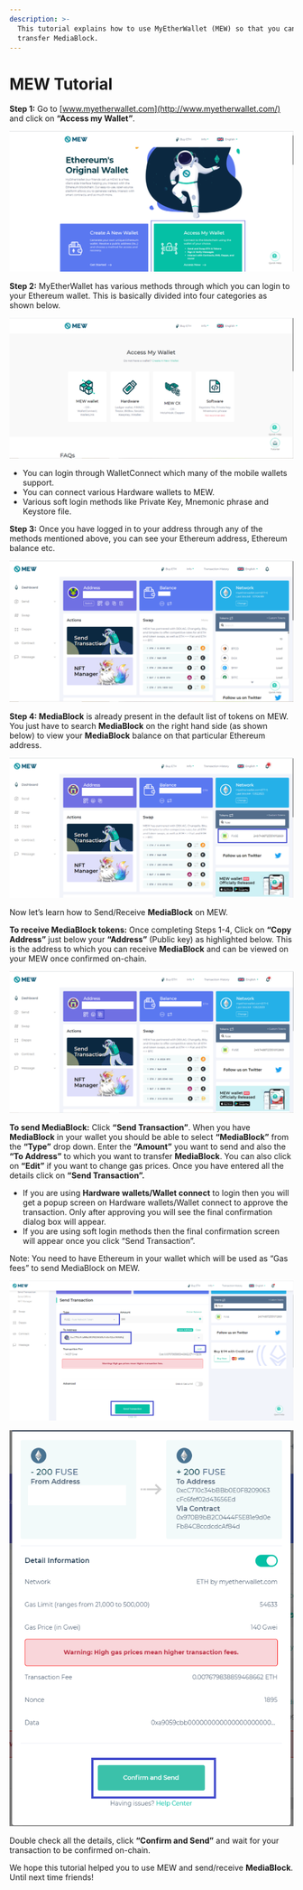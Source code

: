 ```yaml
---
description: >-
  This tutorial explains how to use MyEtherWallet (MEW) so that you can view and
  transfer MediaBlock.
---
```


# MEW Tutorial

**Step 1:** Go to [www.myetherwallet.com](http://www.myetherwallet.com/) and click on **“Access my Wallet”**.

![](../../.gitbook/assets/2%20%283%29.png)

**Step 2:** MyEtherWallet has various methods through which you can login to your Ethereum wallet. This is basically divided into four categories as shown below.

![](../../.gitbook/assets/1%20%282%29.png)

* You can login through WalletConnect which many of the mobile wallets support.
* You can connect various Hardware wallets to MEW.
* Various soft login methods like Private Key, Mnemonic phrase and Keystore file.

**Step 3:** Once you have logged in to your address through any of the methods mentioned above, you can see your Ethereum address, Ethereum balance etc.

![](../../.gitbook/assets/6%20%283%29.png)

**Step 4: MediaBlock** is already present in the default list of tokens on MEW. You just have to search **MediaBlock** on the right hand side \(as shown below\) to view your **MediaBlock** balance on that particular Ethereum address.

![](../../.gitbook/assets/7%20%282%29.png)

Now let’s learn how to Send/Receive **MediaBlock** on MEW.

**To receive MediaBlock tokens:** Once completing Steps 1-4, Click on **“Copy Address”** just below your **“Address”** \(Public key\) as highlighted below. This is the address to which you can receive **MediaBlock** and can be viewed on your MEW once confirmed on-chain.

![](../../.gitbook/assets/8.png)

**To send MediaBlock:** Click **“Send Transaction”**. When you have **MediaBlock** in your wallet you should be able to select **“MediaBlock”** from the **“Type”** drop down. Enter the **“Amount”** you want to send and also the **“To Address”** to which you want to transfer **MediaBlock**. You can also click on **“Edit”** if you want to change gas prices. Once you have entered all the details click on **“Send Transaction”.**

* If you are using **Hardware wallets/Wallet connect** to login then you will get a popup screen on Hardware wallets/Wallet connect to approve the transaction. Only after approving you will see the final confirmation dialog box will appear.
*  If you are using soft login methods then the final confirmation screen will appear once you click “Send Transaction”.

Note: You need to have Ethereum in your wallet which will be used as “Gas fees” to send MediaBlock on MEW.

![](../../.gitbook/assets/9%20%282%29.png)

![](../../.gitbook/assets/10%20%281%29.png)

Double check all the details, click **“Confirm and Send”** and wait for your transaction to be confirmed on-chain.

We hope this tutorial helped you to use MEW and send/receive **MediaBlock**. Until next time friends!

